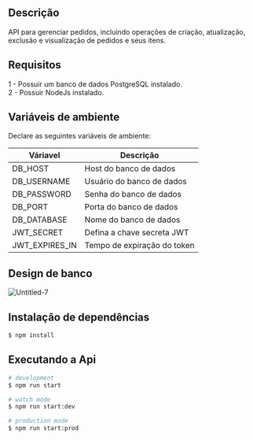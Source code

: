 
## Descrição

API para gerenciar pedidos, incluindo operações de criação, atualização, exclusão e visualização de pedidos e seus itens.

## Requisitos

1 - Possuir um banco de dados PostgreSQL instalado.
<br>
2 - Possuir NodeJs instalado.

## Variáveis de ambiente

Declare as seguintes variáveis de ambiente:

|Váriavel|Descrição|
| --- | --- |
| DB_HOST | Host do banco de dados |
| DB_USERNAME | Usuário do banco de dados |
| DB_PASSWORD | Senha do banco de dados |
| DB_PORT | Porta do banco de dados |
| DB_DATABASE | Nome do banco de dados |
|JWT_SECRET| Defina a chave secreta JWT |
| JWT_EXPIRES_IN | Tempo de expiração do token |


## Design de banco

<img src="https://ibb.co/sJsZ8Q8w" alt="Untitled-7" border="0">

## Instalação de dependências

```bash
$ npm install
```

## Executando a Api

```bash
# development
$ npm run start

# watch mode
$ npm run start:dev

# production mode
$ npm run start:prod
```

